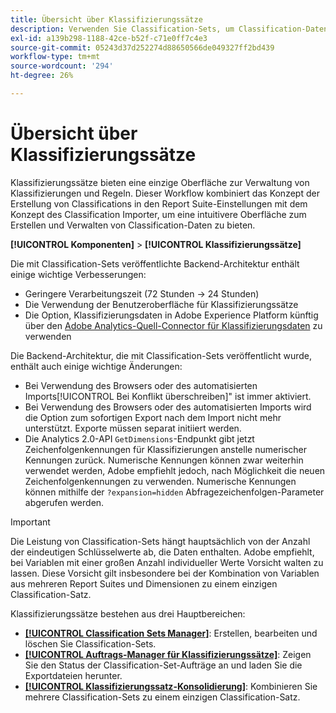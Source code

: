 ```yaml
---
title: Übersicht über Klassifizierungssätze
description: Verwenden Sie Classification-Sets, um Classification-Daten zu verwalten.
exl-id: a139b298-1188-42ce-b52f-c71e0ff7c4e3
source-git-commit: 05243d37d252274d88650566de049327ff2bd439
workflow-type: tm+mt
source-wordcount: '294'
ht-degree: 26%

---
```


# Übersicht über Klassifizierungssätze

Klassifizierungssätze bieten eine einzige Oberfläche zur Verwaltung von Klassifizierungen und Regeln. Dieser Workflow kombiniert das Konzept der Erstellung von Classifications in den Report Suite-Einstellungen mit dem Konzept des Classification Importer, um eine intuitivere Oberfläche zum Erstellen und Verwalten von Classification-Daten zu bieten.

**[!UICONTROL Komponenten]** > **[!UICONTROL Klassifizierungssätze]**

Die mit Classification-Sets veröffentlichte Backend-Architektur enthält einige wichtige Verbesserungen:

* Geringere Verarbeitungszeit (72 Stunden → 24 Stunden)
* Die Verwendung der Benutzeroberfläche für Klassifizierungssätze
* Die Option, Klassifizierungsdaten in Adobe Experience Platform künftig über den [Adobe Analytics-Quell-Connector für Klassifizierungsdaten](https://experienceleague.adobe.com/docs/experience-platform/sources/connectors/adobe-applications/classifications.html?lang=de) zu verwenden

Die Backend-Architektur, die mit Classification-Sets veröffentlicht wurde, enthält auch einige wichtige Änderungen:

* Bei Verwendung des Browsers oder des automatisierten Imports[!UICONTROL Bei Konflikt überschreiben]&quot; ist immer aktiviert.
* Bei Verwendung des Browsers oder des automatisierten Imports wird die Option zum sofortigen Export nach dem Import nicht mehr unterstützt. Exporte müssen separat initiiert werden.
* Die Analytics 2.0-API `GetDimensions`-Endpunkt gibt jetzt Zeichenfolgenkennungen für Klassifizierungen anstelle numerischer Kennungen zurück. Numerische Kennungen können zwar weiterhin verwendet werden, Adobe empfiehlt jedoch, nach Möglichkeit die neuen Zeichenfolgenkennungen zu verwenden. Numerische Kennungen können mithilfe der `?expansion=hidden` Abfragezeichenfolgen-Parameter abgerufen werden.

>[!IMPORTANT]
>
>Die Leistung von Classification-Sets hängt hauptsächlich von der Anzahl der eindeutigen Schlüsselwerte ab, die Daten enthalten. Adobe empfiehlt, bei Variablen mit einer großen Anzahl individueller Werte Vorsicht walten zu lassen. Diese Vorsicht gilt insbesondere bei der Kombination von Variablen aus mehreren Report Suites und Dimensionen zu einem einzigen Classification-Satz.

Klassifizierungssätze bestehen aus drei Hauptbereichen:

* [**[!UICONTROL Classification Sets Manager]**](manage/set-manager.md): Erstellen, bearbeiten und löschen Sie Classification-Sets.
* [**[!UICONTROL Auftrags-Manager für Klassifizierungssätze]**](job-manager.md): Zeigen Sie den Status der Classification-Set-Aufträge an und laden Sie die Exportdateien herunter.
* [**[!UICONTROL Klassifizierungssatz-Konsolidierung]**](consolidations/manage.md): Kombinieren Sie mehrere Classification-Sets zu einem einzigen Classification-Satz.
